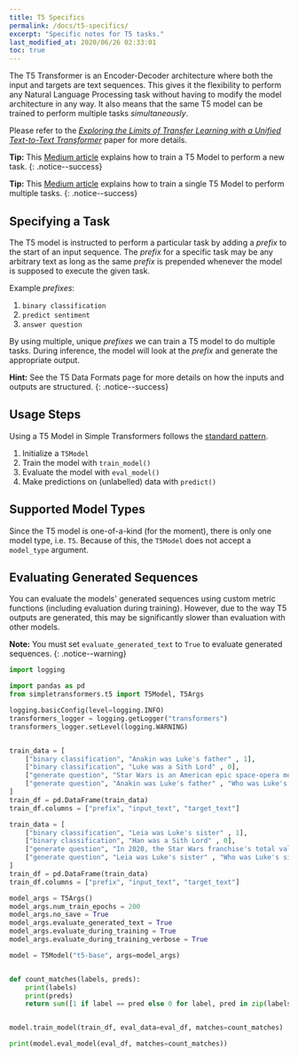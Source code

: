 ```yaml
---
title: T5 Specifics
permalink: /docs/t5-specifics/
excerpt: "Specific notes for T5 tasks."
last_modified_at: 2020/06/26 02:33:01
toc: true
---
```


The T5 Transformer is an Encoder-Decoder architecture where both the input and targets are text sequences. This gives it the flexibility to perform any Natural Language Processing task without having to modify the model architecture in any way. It also means that the same T5 model can be trained to perform multiple tasks *simultaneously*.

Please refer to the *[Exploring the Limits of Transfer Learning with a Unified Text-to-Text Transformer](https://arxiv.org/abs/1910.10683)* paper for more details.

**Tip:** This [Medium article](https://towardsdatascience.com/asking-the-right-questions-training-a-t5-transformer-model-on-a-new-task-691ebba2d72c?source=friends_link&sk=9f88c539546eca32b702cc0243abd0dd) explains how to train a T5 Model to perform a new task.
{: .notice--success}

**Tip:** This [Medium article](https://towardsdatascience.com/asking-the-right-questions-training-a-t5-transformer-model-on-a-new-task-691ebba2d72c?source=friends_link&sk=9f88c539546eca32b702cc0243abd0dd) explains how to train a single T5 Model to perform multiple tasks.
{: .notice--success}

## Specifying a Task

The T5 model is instructed to perform a particular task by adding a *prefix* to the start of an input sequence. The *prefix* for a specific task may be any arbitrary text as long as the same *prefix* is prepended whenever the model is supposed to execute the given task.

Example *prefixes*:

1. `binary classification`
2. `predict sentiment`
3. `answer question`

By using multiple, unique *prefixes* we can train a T5 model to do multiple tasks. During inference, the model will look at the *prefix* and generate the appropriate output.

**Hint:** See the T5 Data Formats page for more details on how the inputs and outputs are structured.
{: .notice--success}

## Usage Steps

Using a T5 Model in Simple Transformers follows the [standard pattern](/docs/usage/#task-specific-models).

1. Initialize a `T5Model`
2. Train the model with `train_model()`
3. Evaluate the model with `eval_model()`
4. Make predictions on (unlabelled) data with `predict()`


## Supported Model Types

Since the T5 model is one-of-a-kind (for the moment), there is only one model type, i.e. `T5`. Because of this, the `T5Model` does not accept a `model_type` argument.


## Evaluating Generated Sequences

You can evaluate the models' generated sequences using custom metric functions (including evaluation during training). However, due to the way T5 outputs are generated, this may be significantly slower than evaluation with other models.

**Note:** You must set `evaluate_generated_text` to `True` to evaluate generated sequences.
{: .notice--warning}

```python
import logging

import pandas as pd
from simpletransformers.t5 import T5Model, T5Args

logging.basicConfig(level=logging.INFO)
transformers_logger = logging.getLogger("transformers")
transformers_logger.setLevel(logging.WARNING)


train_data = [
    ["binary classification", "Anakin was Luke's father" , 1],
    ["binary classification", "Luke was a Sith Lord" , 0],
    ["generate question", "Star Wars is an American epic space-opera media franchise created by George Lucas, which began with the eponymous 1977 film and quickly became a worldwide pop-culture phenomenon", "Who created the Star Wars franchise?"],
    ["generate question", "Anakin was Luke's father" , "Who was Luke's father?"],
]
train_df = pd.DataFrame(train_data)
train_df.columns = ["prefix", "input_text", "target_text"]

train_data = [
    ["binary classification", "Leia was Luke's sister" , 1],
    ["binary classification", "Han was a Sith Lord" , 0],
    ["generate question", "In 2020, the Star Wars franchise's total value was estimated at US$70 billion, and it is currently the fifth-highest-grossing media franchise of all time.", "What is the total value of the Star Wars franchise?"],
    ["generate question", "Leia was Luke's sister" , "Who was Luke's sister?"],
]
train_df = pd.DataFrame(train_data)
train_df.columns = ["prefix", "input_text", "target_text"]

model_args = T5Args()
model_args.num_train_epochs = 200
model_args.no_save = True
model_args.evaluate_generated_text = True
model_args.evaluate_during_training = True
model_args.evaluate_during_training_verbose = True

model = T5Model("t5-base", args=model_args)


def count_matches(labels, preds):
    print(labels)
    print(preds)
    return sum([1 if label == pred else 0 for label, pred in zip(labels, preds)])


model.train_model(train_df, eval_data=eval_df, matches=count_matches)

print(model.eval_model(eval_df, matches=count_matches))

```
